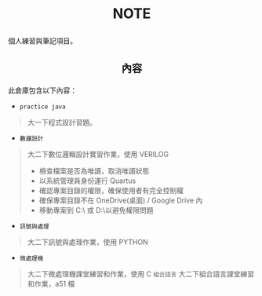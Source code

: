 # <p align="center">NOTE</p>
個人練習與筆記項目。
## <p align="center">內容</p>
此倉庫包含以下內容：
- `practice java`
> 大一下程式設計習題。
- `數邏設計`
> 大二下數位邏輯設計實習作業，使用 VERILOG
> - 檢查檔案是否為唯讀，取消唯讀狀態
> - 以系統管理員身份運行 Quartus
> - 確認專案目錄的權限，確保使用者有完全控制權
> - 確保專案目錄不在 OneDrive(桌面) / Google Drive 內
> - 移動專案到 C:\ 或 D:\以避免權限問題
- `訊號與處理`
> 大二下訊號與處理作業，使用 PYTHON
- `微處理機`
> 大二下微處理機課堂練習和作業，使用 C
> `組合語言`
> 大二下組合語言課堂練習和作業，a51 檔